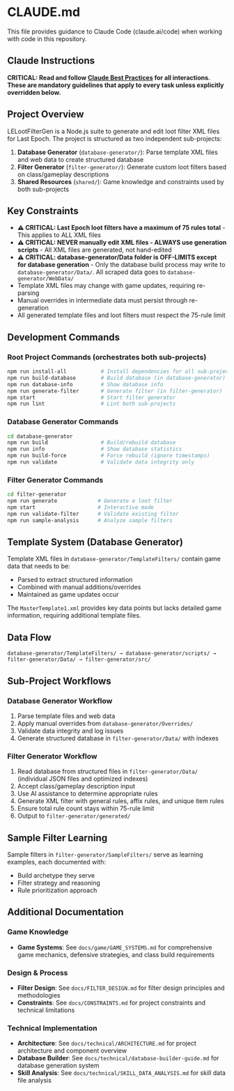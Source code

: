 # CLAUDE.md

This file provides guidance to Claude Code (claude.ai/code) when working with code in this repository.

## Claude Instructions

**CRITICAL: Read and follow [Claude Best Practices](..\..\Claude\CLAUDE_BEST_PRACTICES.md) for all interactions. These are mandatory guidelines that apply to every task unless
explicitly overridden below.**

## Project Overview

LELootFilterGen is a Node.js suite to generate and edit loot filter XML files for Last Epoch. The project is structured as two independent sub-projects:

1. **Database Generator** (`database-generator/`): Parse template XML files and web data to create structured database
2. **Filter Generator** (`filter-generator/`): Generate custom loot filters based on class/gameplay descriptions  
3. **Shared Resources** (`shared/`): Game knowledge and constraints used by both sub-projects

## Key Constraints

- **⚠️ CRITICAL: Last Epoch loot filters have a maximum of 75 rules total** - This applies to ALL XML files
- **⚠️ CRITICAL: NEVER manually edit XML files - ALWAYS use generation scripts** - All XML files are generated, not hand-edited
- **⚠️ CRITICAL: database-generator/Data folder is OFF-LIMITS except for database generation** - Only the database build process may write to `database-generator/Data/`. All scraped data goes to `database-generator/WebData/`
- Template XML files may change with game updates, requiring re-parsing
- Manual overrides in intermediate data must persist through re-generation
- All generated template files and loot filters must respect the 75-rule limit

## Development Commands

### Root Project Commands (orchestrates both sub-projects)
```bash
npm run install-all           # Install dependencies for all sub-projects
npm run build-database        # Build database (in database-generator)
npm run database-info         # Show database info
npm run generate-filter       # Generate filter (in filter-generator)  
npm start                     # Start filter generator
npm run lint                  # Lint both sub-projects
```

### Database Generator Commands
```bash
cd database-generator
npm run build                 # Build/rebuild database
npm run info                  # Show database statistics
npm run build-force           # Force rebuild (ignore timestamps)
npm run validate              # Validate data integrity only
```

### Filter Generator Commands  
```bash
cd filter-generator
npm run generate             # Generate a loot filter
npm start                    # Interactive mode
npm run validate-filter      # Validate existing filter
npm run sample-analysis      # Analyze sample filters
```

## Template System (Database Generator)

Template XML files in `database-generator/TemplateFilters/` contain game data that needs to be:
- Parsed to extract structured information
- Combined with manual additions/overrides  
- Maintained as game updates occur

The `MasterTemplate1.xml` provides key data points but lacks detailed game information, requiring additional template files.

## Data Flow

```
database-generator/TemplateFilters/ → database-generator/scripts/ → filter-generator/Data/ → filter-generator/src/
```

## Sub-Project Workflows

### Database Generator Workflow
1. Parse template files and web data
2. Apply manual overrides from `database-generator/Overrides/`
3. Validate data integrity and log issues
4. Generate structured database in `filter-generator/Data/` with indexes

### Filter Generator Workflow  
1. Read database from structured files in `filter-generator/Data/` (individual JSON files and optimized indexes)
2. Accept class/gameplay description input
3. Use AI assistance to determine appropriate rules
4. Generate XML filter with general rules, affix rules, and unique item rules
5. Ensure total rule count stays within 75-rule limit
6. Output to `filter-generator/generated/`

## Sample Filter Learning

Sample filters in `filter-generator/SampleFilters/` serve as learning examples, each documented with:
- Build archetype they serve
- Filter strategy and reasoning
- Rule prioritization approach

## Additional Documentation

### Game Knowledge
- **Game Systems**: See `docs/game/GAME_SYSTEMS.md` for comprehensive game mechanics, defensive strategies, and class build requirements

### Design & Process  
- **Filter Design**: See `docs/FILTER_DESIGN.md` for filter design principles and methodologies
- **Constraints**: See `docs/CONSTRAINTS.md` for project constraints and technical limitations

### Technical Implementation
- **Architecture**: See `docs/technical/ARCHITECTURE.md` for project architecture and component overview
- **Database Builder**: See `docs/technical/database-builder-guide.md` for database generation system
- **Skill Analysis**: See `docs/technical/SKILL_DATA_ANALYSIS.md` for skill data file analysis